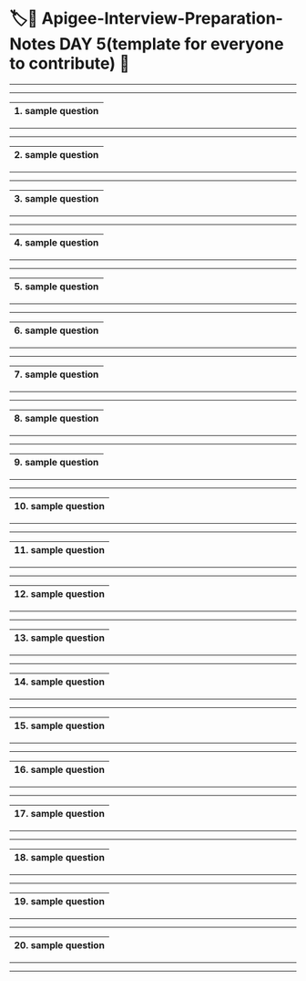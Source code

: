 # :label::bookmark: Apigee-Interview-Preparation-Notes DAY 5(template for everyone to contribute) :high_brightness:
---
---
|1. sample question|
|:------------|

---
---
|2. sample question|
|:------------|

---
---
|3. sample question|
|:------------|

---
---
|4. sample question|
|:------------|

---
---
|5. sample question|
|:---------------------------
---
---
|6. sample question|
|:-----------------|

---
---
|7. sample question|
|:-----------------|

---
---
|8. sample question|
|:--------------------|

---
---
|9. sample question|
|:--------------------|

---
---
|10. sample question|
|:--------------------|

---
---
|11. sample question|
|:------------|

---
---
|12. sample question|
|:------------|

---
---
|13. sample question|
|:------------|

---
---
|14. sample question|
|:------------|

---
---
|15. sample question|
|:---------------------------
---
---
|16. sample question|
|:-----------------|

---
---
|17. sample question|
|:-----------------|

---
---
|18. sample question|
|:--------------------|

---
---
|19. sample question|
|:--------------------|

---
---
|20. sample question|
|:--------------------|

---
---
